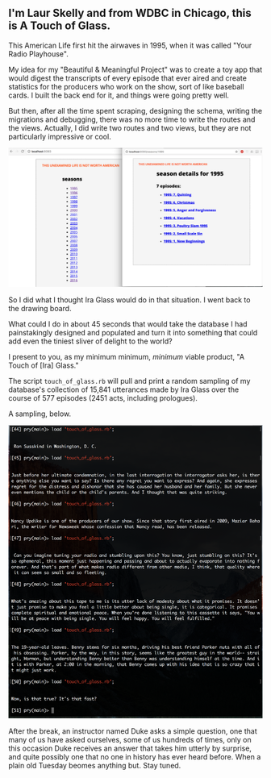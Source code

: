 ## I'm Laur Skelly and from WDBC in Chicago, this is A Touch of Glass. 

This American Life first hit the airwaves in 1995, when it was called "Your Radio Playhouse". 

My idea for my "Beautiful & Meaningful Project" was to create a toy app that would digest the transcripts of every episode that ever aired and create statistics for the producers who work on the show, sort of like baseball cards. I built the back end for it, and things were going pretty well.  

But then, after all the time spent scraping, designing the schema, writing the migrations and debugging, there was no more time to write the routes and the views. Actually, I did write two routes and two views, but they are not particularly impressive or cool. 

![](readme_assets/not_impressive_or_cool.png)

So I did what I thought Ira Glass would do in that situation. I went back to the drawing board. 

What could I do in about 45 seconds that would take the database I had painstakingly designed and populated and turn it into something that could add even the tiniest sliver of delight to the world? 

I present to you, as my minimum minimum, _minimum_ viable product, "A Touch of [Ira] Glass."

The script `touch_of_glass.rb` will pull and print a random sampling of my database's collection of 15,841 utterances made by Ira Glass over the course of 577 episodes (2451 acts, including prologues).

A sampling, below. 

![](readme_assets/mmmvp_sample.png)

After the break, an instructor named Duke asks a simple question, one that many of us have asked ourselves, some of us hundreds of times, only on this occasion Duke receives an answer that takes him utterly by surprise, and quite possibly one that no one in history has ever heard before. When a plain old Tuesday beomes anything but. Stay tuned.


